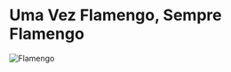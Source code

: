 # **Uma Vez Flamengo, Sempre Flamengo**



![](https://i.pinimg.com/originals/5c/3a/3b/5c3a3b79724955c183ad9060284160ed.jpg "Flamengo")